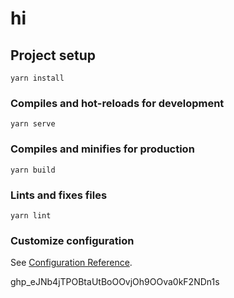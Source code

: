 # hi

## Project setup
```
yarn install
```

### Compiles and hot-reloads for development
```
yarn serve
```

### Compiles and minifies for production
```
yarn build
```

### Lints and fixes files
```
yarn lint
```

### Customize configuration
See [Configuration Reference](https://cli.vuejs.org/config/).

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
